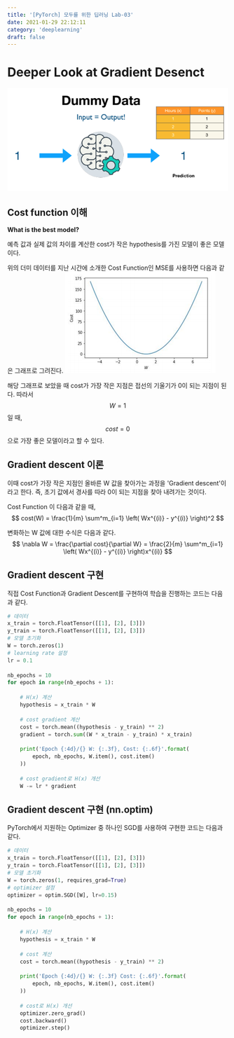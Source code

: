 ```yaml
---
title: '[PyTorch] 모두를 위한 딥러닝 Lab-03'
date: 2021-01-29 22:12:11
category: 'deeplearning'
draft: false
---
```


# Deeper Look at Gradient Desenct

![Dummy Data](images/lab03_02.png)

## Cost function 이해

**What is the best model?**

예측 값과 실제 값의 차이를 계산한 cost가 작은 hypothesis를 가진 모델이 좋은 모델이다.

위의 더미 데이터를 지난 시간에 소개한 Cost Function인 MSE를 사용하면 다음과 같은 그래프로 그려진다.
![Graph](images/lab03_03.png)

해당 그래프로 보았을 때 cost가 가장 작은 지점은 접선의 기울기가 0이 되는 지점이 된다. 따라서 $$W = 1$$일 때, $$cost = 0$$으로 가장 좋은 모델이라고 할 수 있다.

## Gradient descent 이론

이때 cost가 가장 작은 지점인 올바른 W 값을 찾아가는 과정을 'Gradient descent'이라고 한다. 즉, 초기 값에서 경사를 따라 0이 되는 지점을 찾아 내려가는 것이다.

Cost Function 이 다음과 같을 때,
$$ cost(W) = \frac{1}{m} \sum^m_{i=1} \left( Wx^{(i)} - y^{(i)} \right)^2 $$

변화하는 W 값에 대한 수식은 다음과 같다.
$$ \nabla W = \frac{\partial cost}{\partial W} = \frac{2}{m} \sum^m_{i=1} \left( Wx^{(i)} - y^{(i)} \right)x^{(i)} $$

## Gradient descent 구현

직접 Cost Function과 Gradient Descent를 구현하여 학습을 진행하는 코드는 다음과 같다.

```python
# 데이터
x_train = torch.FloatTensor([[1], [2], [3]])
y_train = torch.FloatTensor([[1], [2], [3]])
# 모델 초기화
W = torch.zeros(1)
# learning rate 설정
lr = 0.1

nb_epochs = 10
for epoch in range(nb_epochs + 1):

    # H(x) 계산
    hypothesis = x_train * W

    # cost gradient 계산
    cost = torch.mean((hypothesis - y_train) ** 2)
    gradient = torch.sum((W * x_train - y_train) * x_train)

    print('Epoch {:4d}/{} W: {:.3f}, Cost: {:.6f}'.format(
        epoch, nb_epochs, W.item(), cost.item()
    ))

    # cost gradient로 H(x) 개선
    W -= lr * gradient
```

## Gradient descent 구현 (nn.optim)

PyTorch에서 지원하는 Optimizer 중 하나인 SGD를 사용하여 구현한 코드는 다음과 같다.

```python
# 데이터
x_train = torch.FloatTensor([[1], [2], [3]])
y_train = torch.FloatTensor([[1], [2], [3]])
# 모델 초기화
W = torch.zeros(1, requires_grad=True)
# optimizer 설정
optimizer = optim.SGD([W], lr=0.15)

nb_epochs = 10
for epoch in range(nb_epochs + 1):

    # H(x) 계산
    hypothesis = x_train * W

    # cost 계산
    cost = torch.mean((hypothesis - y_train) ** 2)

    print('Epoch {:4d}/{} W: {:.3f} Cost: {:.6f}'.format(
        epoch, nb_epochs, W.item(), cost.item()
    ))

    # cost로 H(x) 개선
    optimizer.zero_grad()
    cost.backward()
    optimizer.step()
```
